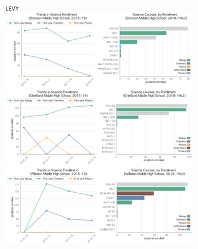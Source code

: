 LEVY
![](../School_plots/LEVY/BRONSON.png)
![](../School_plots/LEVY/CHIEFLAND_.png)
![](../School_plots/LEVY/WILLISTON_.png)
